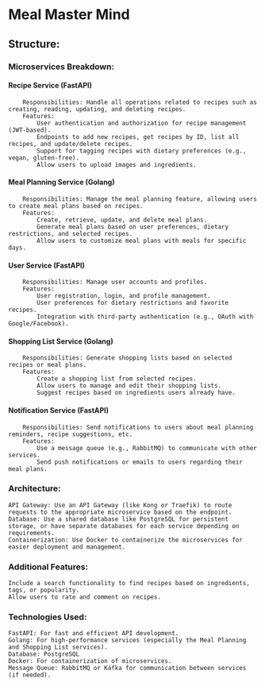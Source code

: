 # Meal Master Mind



## Structure:


### Microservices Breakdown:

####     Recipe Service (FastAPI)
        Responsibilities: Handle all operations related to recipes such as creating, reading, updating, and deleting recipes.
        Features:
            User authentication and authorization for recipe management (JWT-based).
            Endpoints to add new recipes, get recipes by ID, list all recipes, and update/delete recipes.
            Support for tagging recipes with dietary preferences (e.g., vegan, gluten-free).
            Allow users to upload images and ingredients.

####    Meal Planning Service (Golang)
        Responsibilities: Manage the meal planning feature, allowing users to create meal plans based on recipes.
        Features:
            Create, retrieve, update, and delete meal plans.
            Generate meal plans based on user preferences, dietary restrictions, and selected recipes.
            Allow users to customize meal plans with meals for specific days.

####    User Service (FastAPI)
        Responsibilities: Manage user accounts and profiles.
        Features:
            User registration, login, and profile management.
            User preferences for dietary restrictions and favorite recipes.
            Integration with third-party authentication (e.g., OAuth with Google/Facebook).

####    Shopping List Service (Golang)
        Responsibilities: Generate shopping lists based on selected recipes or meal plans.
        Features:
            Create a shopping list from selected recipes.
            Allow users to manage and edit their shopping lists.
            Suggest recipes based on ingredients users already have.

####    Notification Service (FastAPI)
        Responsibilities: Send notifications to users about meal planning reminders, recipe suggestions, etc.
        Features:
            Use a message queue (e.g., RabbitMQ) to communicate with other services.
            Send push notifications or emails to users regarding their meal plans.

### Architecture:

    API Gateway: Use an API Gateway (like Kong or Traefik) to route requests to the appropriate microservice based on the endpoint.
    Database: Use a shared database like PostgreSQL for persistent storage, or have separate databases for each service depending on requirements.
    Containerization: Use Docker to containerize the microservices for easier deployment and management.

### Additional Features:

    Include a search functionality to find recipes based on ingredients, tags, or popularity.
    Allow users to rate and comment on recipes.

### Technologies Used:

    FastAPI: For fast and efficient API development.
    Golang: For high-performance services (especially the Meal Planning and Shopping List services).
    Database: PostgreSQL
    Docker: For containerization of microservices.
    Message Queue: RabbitMQ or Kafka for communication between services (if needed).



